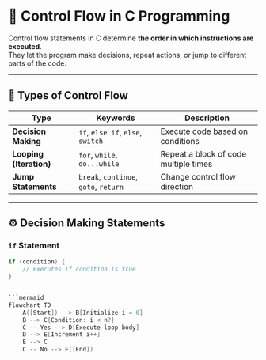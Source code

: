 # 🧭 Control Flow in C Programming

Control flow statements in C determine **the order in which instructions are executed**.  
They let the program make decisions, repeat actions, or jump to different parts of the code.

---

## 🧩 Types of Control Flow

| Type | Keywords | Description |
|------|-----------|-------------|
| **Decision Making** | `if`, `else if`, `else`, `switch` | Execute code based on conditions |
| **Looping (Iteration)** | `for`, `while`, `do...while` | Repeat a block of code multiple times |
| **Jump Statements** | `break`, `continue`, `goto`, `return` | Change control flow direction |

---

## ⚙️ Decision Making Statements

### `if` Statement
```c
if (condition) {
    // Executes if condition is true
}


```mermaid
flowchart TD
    A([Start]) --> B[Initialize i = 0]
    B --> C{Condition: i < n?}
    C -- Yes --> D[Execute loop body]
    D --> E[Increment i++]
    E --> C
    C -- No --> F([End])
```

